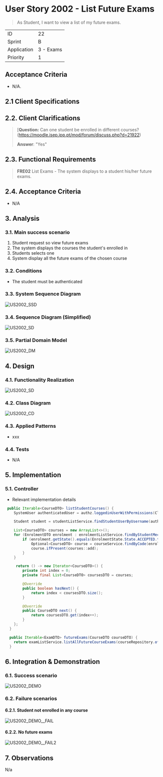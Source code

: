 # User Story 2002 - List Future Exams

> As Student, I want to view a list of my future exams.

|             |           |
| ----------- | --------- |
| ID          | 22        |
| Sprint      | B         |
| Application | 3 - Exams |
| Priority    | 1         |

## Acceptance Criteria

- N/A.

## 2.1 Client Specifications



## 2.2. Client Clarifications

> [**Question:** Can one student be enrolled in different courses? (https://moodle.isep.ipp.pt/mod/forum/discuss.php?d=21922)
>
> **Answer**: "Yes"

## 2.3. Functional Requirements

> **FRE02** List Exams - The system displays to a student his/her future exams.

## 2.4. Acceptance Criteria

- N/A

## 3. Analysis

### 3.1. Main success scenario

1. Student request so view future exams
2. The system displays the courses the student's enrolled in
3. Students selects one
4. System display all the future exams of the chosen course


### 3.2. Conditions

- The student must be authenticated


### 3.3. System Sequence Diagram

![US2002_SSD](out/US2002_SSD.svg)

### 3.4. Sequence Diagram (Simplified)

![US2002_SD](out/US2002_SD.svg)

### 3.5. Partial Domain Model

![US2002_DM](out/US2002_DM.svg)

## 4. Design

### 4.1. Functionality Realization

![US2002_SD](out/US2002_SD.svg)

### 4.2. Class Diagram

![US2002_CD](out/US2002_CD.svg)

### 4.3. Applied Patterns

- xxx

### 4.4. Tests

- N/A

## 5. Implementation

### 5.1. Controller

- Relevant implementation details

```java
 public Iterable<CourseDTO> listStudentCourses() {
    SystemUser authenticatedUser = authz.loggedinUserWithPermissions(ClientRoles.STUDENT).orElseThrow();

    Student student = studentListService.findStudentUserByUsername(authenticatedUser.identity()).orElseThrow();

    List<CourseDTO> courses = new ArrayList<>();
    for (EnrolmentDTO enrolment : enrolmentListService.findByStudentMecanographicNumber(student.identity())) {
        if (enrolment.getState().equals(EnrolmentState.State.ACCEPTED.toString())) {
            Optional<CourseDTO> course = courseService.findByCode(enrolment.getCourseCode());
            course.ifPresent(courses::add);
        }
    }

     return () -> new Iterator<CourseDTO>() {
        private int index = 0;
        private final List<CourseDTO> coursesDTO = courses;

        @Override
        public boolean hasNext() {
            return index < coursesDTO.size();
        }

        @Override
        public CourseDTO next() {
            return coursesDTO.get(index++);
        }
    };
  }

  public Iterable<ExamDTO> futureExams(CourseDTO courseDTO) {
    return examListService.listAllFutureCourseExams(courseRepository.ofIdentity(courseDTO.getCode()).orElseThrow());
  }
```

## 6. Integration & Demonstration

### 6.1. Success scenario

![US2002_DEMO](US2002_DEMO.png)

### 6.2. Failure scenarios

#### 6.2.1. Student not enrolled in any course

![US2002_DEMO__FAIL](US2002_DEMO_FAIL.png)

#### 6.2.2. No future exams

![US2002_DEMO__FAIL2](US2002_DEMO_FAIL2.png)


## 7. Observations

N/a

